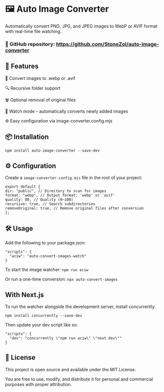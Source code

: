 # 🖼️ Auto Image Converter

Automatically convert PNG, JPG, and JPEG images to WebP or AVIF format with real-time file watching.

### 🔗 GitHub repository: https://github.com/StoneZol/auto-image-converter

## 🚀 Features

🔄 Convert images to .webp or .avif

🔍 Recursive folder support

🗑️ Optional removal of original files

👀 Watch mode – automatically converts newly added images

⚙️ Easy configuration via image-converter.config.mjs

## 📦 Installation

`npm install auto-image-converter --save-dev`

## ⚙️ Configuration

Create a `image-converter.config.mjs` file in the root of your project:

```// Default configuration example
export default {
dir: "public", // Directory to scan for images
format: "webp", // Output format: 'webp' or 'avif'
quality: 80, // Quality (0–100)
recursive: true, // Search subdirectories
removeOriginal: true, // Remove original files after conversion
};
```

## 🛠️ Usage

Add the following to your package.json:

```
"scripts": {
  "aciw": "auto-convert-images-watch"
}
```

To start the image watcher: `npm run aciw`

Or run a one-time conversion: `npx auto-convert-images`

## With Next.js

To run the watcher alongside the development server, install concurrently:

`npm install concurrently --save-dev`

Then update your dev script like so:

```
"scripts": {
  "dev": "concurrently \"npm run aciw\" \"next dev\""
}
```

## 📄 License

This project is open source and available under the MIT License.

You are free to use, modify, and distribute it for personal and commercial purposes with proper attribution.
